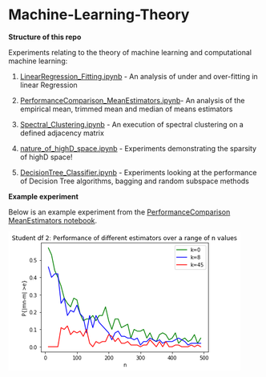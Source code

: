# Machine-Learning-Theory

**Structure of this repo**

Experiments relating to the theory of machine learning and computational machine learning:

1. [LinearRegression_Fitting.ipynb](https://github.com/c-maine/Machine-Learning-Theory/blob/master/LinearRegression_Fitting.ipynb) - An analysis of under and over-fitting in linear Regression

2. [PerformanceComparison_MeanEstimators.ipynb](https://github.com/c-maine/Machine-Learning-Theory/blob/master/PerformanceComparison_MeanEstimators.ipynb)- An analysis of the empirical mean, trimmed mean and median of means estimators

3. [Spectral_Clustering.ipynb](https://github.com/c-maine/Machine-Learning-Theory/blob/master/Spectral_Clustering.ipynb) - An execution of spectral clustering on a defined adjacency matrix

4. [nature_of_highD_space.ipynb](https://github.com/c-maine/Machine-Learning-Theory/blob/master/nature_of_highD_space.ipynb) - Experiments demonstrating the sparsity of highD space!

5. [DecisionTree_Classifier.ipynb](https://github.com/c-maine/Machine-Learning-Theory/blob/master/DecisionTree_Classifier.ipynb) - Experiments looking at the performance of Decision Tree algorithms, bagging and random subspace methods

**Example experiment**

Below is an example experiment from the [PerformanceComparison MeanEstimators notebook](https://github.com/c-maine/Machine-Learning-Theory/blob/master/PerformanceComparison_MeanEstimators.ipynb).

![Example experiment from PerformanceComparison MeanEstimators notebook](https://github.com/c-maine/Machine-Learning-Theory/blob/master/example_ML.png)
